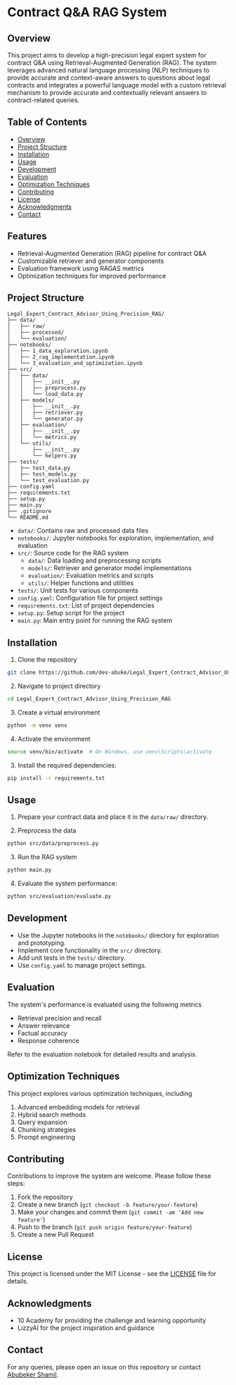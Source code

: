 # Contract Q&A RAG System

## Overview

This project aims to develop a high-precision legal expert system for contract Q&A using Retrieval-Augmented Generation (RAG). The system leverages advanced natural language processing (NLP) techniques to provide accurate and context-aware answers to questions about legal contracts and integrates a powerful language model with a custom retrieval mechanism to provide accurate and contextually relevant answers to contract-related queries.

## Table of Contents

- [Overview](#overview)
- [Project Structure](#project-structure)
- [Installation](#installation)
- [Usage](#usage)
- [Development](#development)
- [Evaluation](#evaluation)
- [Optimization Techniques](#optimization-techniques)
- [Contributing](#contributing)
- [License](#license)
- [Acknowledgments](#acknowledgments)
- [Contact](#contact)

## Features

- Retrieval-Augmented Generation (RAG) pipeline for contract Q&A
- Customizable retriever and generator components
- Evaluation framework using RAGAS metrics
- Optimization techniques for improved performance

## Project Structure

    Legal_Expert_Contract_Advisor_Using_Precision_RAG/
    ├── data/
    │   ├── raw/
    │   ├── processed/
    │   └── evaluation/
    ├── notebooks/
    │   ├── 1_data_exploration.ipynb
    │   ├── 2_rag_implementation.ipynb
    │   └── 3_evaluation_and_optimization.ipynb
    ├── src/
    │   ├── data/
    │   │   ├── __init__.py
    │   │   ├── preprocess.py
    │   │   └── load_data.py
    │   ├── models/
    │   │   ├── __init__.py
    │   │   ├── retriever.py
    │   │   └── generator.py
    │   ├── evaluation/
    │   │   ├── __init__.py
    │   │   └── metrics.py
    │   └── utils/
    │       ├── __init__.py
    │       └── helpers.py
    ├── tests/
    │   ├── test_data.py
    │   ├── test_models.py
    │   └── test_evaluation.py
    ├── config.yaml
    ├── requirements.txt
    ├── setup.py
    ├── main.py
    ├── .gitignore
    └── README.md

- `data/`: Contains raw and processed data files
- `notebooks/`: Jupyter notebooks for exploration, implementation, and evaluation
- `src/`: Source code for the RAG system
  - `data/`: Data loading and preprocessing scripts
  - `models/`: Retriever and generator model implementations
  - `evaluation/`: Evaluation metrics and scripts
  - `utils/`: Helper functions and utilities
- `tests/`: Unit tests for various components
- `config.yaml`: Configuration file for project settings
- `requirements.txt`: List of project dependencies
- `setup.py`: Setup script for the project
- `main.py`: Main entry point for running the RAG system

## Installation

1. Clone the repository

```sh
git clone https://github.com/dev-abuke/Legal_Expert_Contract_Advisor_Using_Precision_RAG.git
```

2. Navigate to project directory

```sh
cd Legal_Expert_Contract_Advisor_Using_Precision_RAG
```

3. Create a virtual environment

```sh
python -m venv venv
```

4. Activate the environment

```sh
source venv/bin/activate  # On Windows, use venv\Scripts\activate
```

3. Install the required dependencies:

```sh
pip install -r requirements.txt
```

## Usage

1. Prepare your contract data and place it in the `data/raw/` directory.

2. Preprocess the data

```sh
python src/data/preprocess.py
```

3. Run the RAG system

```sh
python main.py
```

4. Evaluate the system performance:

```sh
python src/evaluation/evaluate.py
```

## Development

- Use the Jupyter notebooks in the `notebooks/` directory for exploration and prototyping.
- Implement core functionality in the `src/` directory.
- Add unit tests in the `tests/` directory.
- Use `config.yaml` to manage project settings.

## Evaluation

The system's performance is evaluated using the following metrics

- Retrieval precision and recall
- Answer relevance
- Factual accuracy
- Response coherence

Refer to the evaluation notebook for detailed results and analysis.

## Optimization Techniques

This project explores various optimization techniques, including

1. Advanced embedding models for retrieval
2. Hybrid search methods
3. Query expansion
4. Chunking strategies
5. Prompt engineering

## Contributing

Contributions to improve the system are welcome. Please follow these steps:

1. Fork the repository
2. Create a new branch (`git checkout -b feature/your-feature`)
3. Make your changes and commit them (`git commit -am 'Add new feature'`)
4. Push to the branch (`git push origin feature/your-feature`)
5. Create a new Pull Request

## License

This project is licensed under the MIT License - see the [LICENSE](LICENSE) file for details.

## Acknowledgments

- 10 Academy for providing the challenge and learning opportunity
- LizzyAI for the project inspiration and guidance

## Contact

For any queries, please open an issue on this repository or contact [Abubeker Shamil](hello@abubekershamil.com).
